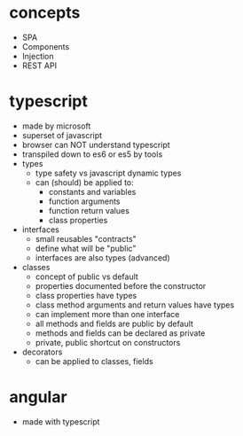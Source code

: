 # concepts
- SPA
- Components
- Injection
- REST API

# typescript
- made by microsoft
- superset of javascript
- browser can NOT understand typescript
- transpiled down to es6 or es5 by tools
- types
  - type safety vs javascript dynamic types
  - can (should) be applied to:
    - constants and variables
    - function arguments
    - function return values
    - class properties
- interfaces
  - small reusables "contracts"
  - define what will be "public"
  - interfaces are also types (advanced)
- classes
  - concept of public vs default
  - properties documented before the constructor
  - class properties have types
  - class method arguments and return values have types
  - can implement more than one interface
  - all methods and fields are public by default
  - methods and fields can be declared as private
  - private, public shortcut on constructors
- decorators
  - can be applied to classes, fields 


# angular
- made with typescript